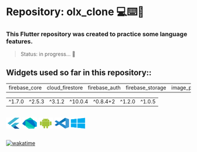 # Repository: olx_clone 💻⌨️📁
### This Flutter repository was created to practice some language features.

> Status: in progress... 🚧 
## Widgets used so far in this repository::

<table>
    <tr>
        <td>firebase_core</td>
        <td>cloud_firestore</td>
        <td>firebase_auth</td>
        <td>firebase_storage</td>
        <td>image_picker</td>
        <td>brasil_fields</td>
        <td>validadores</td>  
    </tr>
</table>

<table>
    <tr>
        <td>^1.7.0</td>
        <td>^2.5.3</td>
        <td>^3.1.2</td>
        <td>^10.0.4</td>
        <td>^0.8.4+2</td>
        <td>^1.2.0</td>
        <td>^1.0.5</td>
    </tr>
</table>

<div style="display: inline_block"><br/>
    <img align="center" alt="flutter" height="30" width="40" src="https://raw.githubusercontent.com/devicons/devicon/master/icons/flutter/flutter-original.svg" />
    <img align="center" alt="dart" height="30" width="40" src="https://raw.githubusercontent.com/devicons/devicon/master/icons/dart/dart-original.svg" />
    <img align="center" alt="android" height="30" width="40" src="https://raw.githubusercontent.com/devicons/devicon/master/icons/android/android-original.svg" />
    <img align="center" alt="VsCode" height="30" width="40" src="https://raw.githubusercontent.com/devicons/devicon/master/icons/vscode/vscode-original.svg" />
    <img align="center" alt="Windows" height="30" width="40" src="https://raw.githubusercontent.com/devicons/devicon/master/icons/windows8/windows8-original.svg" />
</div><br />

[![wakatime](https://wakatime.com/badge/user/b5a60b2c-4302-4698-a232-2e6cf19ddd4e.svg)](https://wakatime.com/@b5a60b2c-4302-4698-a232-2e6cf19ddd4e)